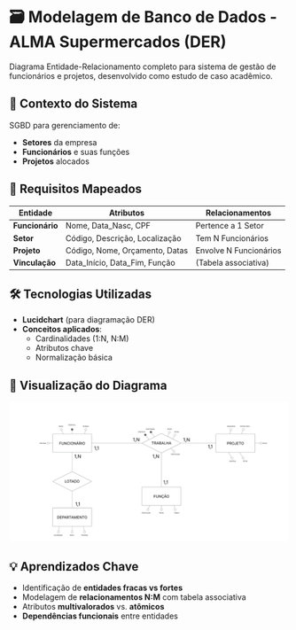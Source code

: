 # 🗃️ Modelagem de Banco de Dados - ALMA Supermercados (DER)

Diagrama Entidade-Relacionamento completo para sistema de gestão de funcionários e projetos, desenvolvido como estudo de caso acadêmico.

## 📌 Contexto do Sistema
SGBD para gerenciamento de:
- **Setores** da empresa
- **Funcionários** e suas funções
- **Projetos** alocados

## 🔑 Requisitos Mapeados
| Entidade          | Atributos                          | Relacionamentos                 |
|-------------------|------------------------------------|----------------------------------|
| **Funcionário**   | Nome, Data_Nasc, CPF              | Pertence a 1 Setor              |
| **Setor**         | Código, Descrição, Localização    | Tem N Funcionários              |
| **Projeto**       | Código, Nome, Orçamento, Datas    | Envolve N Funcionários          |
| **Vinculação**    | Data_Início, Data_Fim, Função     | (Tabela associativa)            |

## 🛠️ Tecnologias Utilizadas
- **Lucidchart** (para diagramação DER)
- **Conceitos aplicados**:
  - Cardinalidades (1:N, N:M)
  - Atributos chave
  - Normalização básica

## 📸 Visualização do Diagrama
![Diagrama DER](DER_ALMASupermercados.png)

## 💡 Aprendizados Chave
- Identificação de **entidades fracas vs fortes**
- Modelagem de **relacionamentos N:M** com tabela associativa
- Atributos **multivalorados** vs. **atômicos**
- **Dependências funcionais** entre entidades
